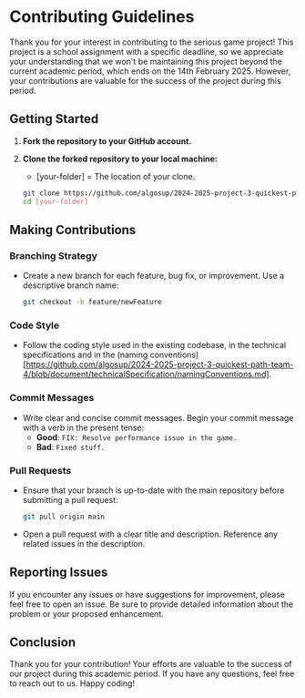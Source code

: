 # Contributing Guidelines

Thank you for your interest in contributing to the serious game project! This project is a school assignment with a specific deadline, so we appreciate your understanding that we won't be maintaining this project beyond the current academic period, which ends on the 14th February 2025. However, your contributions are valuable for the success of the project during this period.

## Getting Started

1. **Fork the repository to your GitHub account.**

2. **Clone the forked repository to your local machine:**

    - [your-folder] = The location of your clone.

    ```bash
    git clone https://github.com/algosup/2024-2025-project-3-quickest-path-team-4
    cd [your-folder]
    ```

## Making Contributions

### Branching Strategy

- Create a new branch for each feature, bug fix, or improvement. Use a descriptive branch name:
    ```bash
    git checkout -b feature/newFeature
    ```

### Code Style

- Follow the coding style used in the existing codebase, in the technical specifications and in the (naming conventions)[https://github.com/algosup/2024-2025-project-3-quickest-path-team-4/blob/document/technicalSpecification/namingConventions.md].

### Commit Messages

- Write clear and concise commit messages. Begin your commit message with a verb in the present tense:
    - **Good**: `FIX: Resolve performance issue in the game.`
    - **Bad**: `Fixed stuff.`

### Pull Requests

- Ensure that your branch is up-to-date with the main repository before submitting a pull request:
    ```bash
    git pull origin main
    ```

- Open a pull request with a clear title and description. Reference any related issues in the description.

## Reporting Issues

If you encounter any issues or have suggestions for improvement, please feel free to open an issue. Be sure to provide detailed information about the problem or your proposed enhancement.

## Conclusion

Thank you for your contribution! Your efforts are valuable to the success of our project during this academic period. If you have any questions, feel free to reach out to us. Happy coding!

